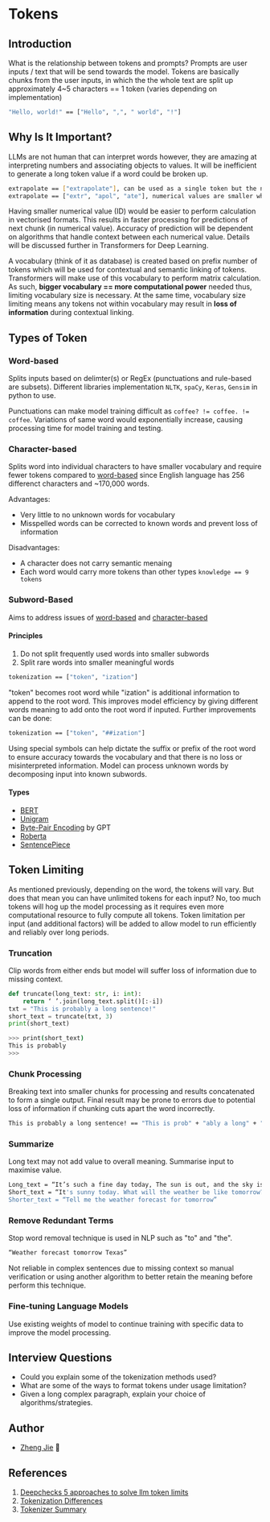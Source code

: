 # Tokens

## Introduction

What is the relationship between tokens and prompts? Prompts are user inputs / text that will be send towards the model. Tokens are basically chunks from the user inputs, in which the the whole text are split up approximately 4~5 characters == 1 token (varies depending on implementation)

```bash
"Hello, world!" == ["Hello", ",", " world", "!"]
```

## Why Is It Important?

LLMs are not human that can interpret words however, they are amazing at interpreting numbers and associating objects to values. It will be inefficient to generate a long token value if a word could be broken up.

```bash
extrapolate == ["extrapolate"], can be used as a single token but the numerical value will be much higher
extrapolate == ["extr", "apol", "ate"], numerical values are smaller which can use algorithm to combine context of these values
```

Having smaller numerical value (ID) would be easier to perform calculation in vectorised formats. This results in faster processing for predictions of next chunk (in numerical value). Accuracy of prediction will be dependent on algorithms that handle context between each numerical value. Details will be discussed further in Transformers for Deep Learning.

A vocabulary (think of it as database) is created based on prefix number of tokens which will be used for contextual and semantic linking of tokens. Transformers will make use of this vocabulary to perform matrix calculation. As such, **bigger vocabulary == more computational power** needed thus, limiting vocabulary size is necessary. At the same time, vocabulary size limiting means any tokens not within vocabulary may result in **loss of information** during contextual linking.

## Types of Token

### Word-based

Splits inputs based on delimter(s) or RegEx (punctuations and rule-based are subsets). Different libraries implementation `NLTK`, `spaCy`, `Keras`, `Gensim` in python to use.

Punctuations can make model training difficult as `coffee? != coffee. != coffee`. Variations of same word would exponentially increase, causing processing time for model training and testing.

### Character-based

Splits word into individual characters to have smaller vocabulary and require fewer tokens compared to [word-based](#word-based) since English language has 256 differenct characters and ~170,000 words.

Advantages:
* Very little to no unknown words for vocabulary
* Misspelled words can be corrected to known words and prevent loss of information

Disadvantages:
* A character does not carry semantic menaing
* Each word would carry more tokens than other types `knowledge == 9 tokens`

### Subword-Based

Aims to address issues of [word-based](#word-based) and [character-based](#character-based)

#### Principles
1. Do not split frequently used words into smaller subwords
2. Split rare words into smaller meaningful words

```bash
tokenization == ["token", "ization"]
```

"token" becomes root word while "ization" is additional information to append to the root word. This improves model efficiency by giving different words meaning to add onto the root word if inputed. Further improvements can be done:

```bash
tokenization == ["token", "##ization"]
```

Using special symbols can help dictate the suffix or prefix of the root word to ensure accuracy towards the vocabulary and that there is no loss or misinterpreted information. Model can process unknown words by decomposing input into known subwords.

#### Types

* [BERT](https://arxiv.org/pdf/1810.04805.pdf)
* [Unigram](https://arxiv.org/pdf/1804.10959.pdf)
* [Byte-Pair Encoding](https://arxiv.org/pdf/1508.07909.pdf) by GPT
* [Roberta](https://arxiv.org/pdf/1907.11692.pdf) 
* [SentencePiece](https://arxiv.org/pdf/1808.06226.pdf)

## Token Limiting

As mentioned previously, depending on the word, the tokens will vary. But does that mean you can have unlimited tokens for each input? No, too much tokens will hog up the model processing as it requires even more computational resource to fully compute all tokens. Token limitation per input (and additional factors) will be added to allow model to run efficiently and reliably over long periods.

### Truncation

Clip words from either ends but model will suffer loss of information due to missing context.

```python
def truncate(long_text: str, i: int):
    return ‘ ’.join(long_text.split()[:-i])
txt = "This is probably a long sentence!"
short_text = truncate(txt, 3)
print(short_text)
```
```bash
>>> print(short_text)
This is probably
>>>
```

### Chunk Processing

Breaking text into smaller chunks for processing and results concatenated to form a single output. Final result may be prone to errors due to potential loss of information if chunking cuts apart the word incorrectly.

```bash
This is probably a long sentence! == "This is prob" + "ably a long" + " sentence!"
```

### Summarize

Long text may not add value to overall meaning. Summarise input to maximise value.

```bash
Long_text = “It’s such a fine day today, The sun is out, and the sky is blue. Can you tell me what the weather will be like tomorrow?”
Short_text = “It's sunny today. What will the weather be like tomorrow?”
Shorter_text = “Tell me the weather forecast for tomorrow”
```

### Remove Redundant Terms

Stop word removal technique is used in NLP such as "to" and "the".

```bash
“Weather forecast tomorrow Texas”
```

Not reliable in complex sentences due to missing context so manual verification or using another algorithm to better retain the meaning before perform this technique.

### Fine-tuning Language Models

Use existing weights of model to continue training with specific data to improve the model processing.

## Interview Questions

* Could you explain some of the tokenization methods used?
* What are some of the ways to format tokens under usage limitation?
* Given a long complex paragraph, explain your choice of algorithms/strategies.

## Author

- [Zheng Jie](https://github.com/Bread7) 🍞

## References

1. [Deepchecks 5 approaches to solve llm token limits](https://deepchecks.com/5-approaches-to-solve-llm-token-limits/)
2. [Tokenization Differences](https://towardsdatascience.com/word-subword-and-character-based-tokenization-know-the-difference-ea0976b64e17)
3. [Tokenizer Summary](https://huggingface.co/docs/transformers/en/tokenizer_summary#introduction)